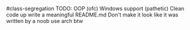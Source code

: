 #class-segregation
TODO: 
OOP (ofc)
Windows support (pathetic)
Clean code up
write a meaningful README.md
Don't make it look like it was written by a noob
use arch btw
